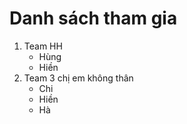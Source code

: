 # Danh sách tham gia

1. Team HH
    - Hùng
    - Hiền
2. Team 3 chị em không thân
    - Chi
    - Hiền
    - Hà
